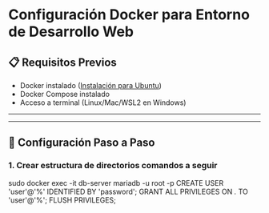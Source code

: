 # **Configuración Docker para Entorno de Desarrollo Web**

## **📋 Requisitos Previos**
- Docker instalado ([Instalación para Ubuntu](https://docs.docker.com/engine/install/ubuntu/))
- Docker Compose instalado
- Acceso a terminal (Linux/Mac/WSL2 en Windows)

---


---

## **🚀 Configuración Paso a Paso**

### **1. Crear estructura de directorios** comandos  a seguir
sudo docker exec -it db-server mariadb -u root -p
CREATE USER 'user'@'%' IDENTIFIED BY 'password';
GRANT ALL PRIVILEGES ON *.* TO 'user'@'%';
FLUSH PRIVILEGES;